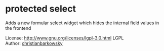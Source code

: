 # protected select

Adds a new formular select widget which hides the internal field values in the frontend

License: http://www.gnu.org/licenses/lgpl-3.0.html LGPL <br>
Author: [christianbarkowsky](http://www.christianbarkowsky.de)
